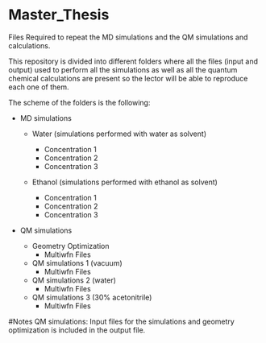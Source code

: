 # Master_Thesis
Files Required to repeat the MD simulations and the QM simulations and calculations.

This repository is divided into different folders where all the files (input and output) used to perform all the simulations as well as all the quantum chemical calculations are present so the lector will be able to reproduce each one of them. 

The scheme of the folders is the following:

- MD simulations
  - Water (simulations performed with water as solvent)
    - Concentration 1
    - Concentration 2
    - Concentration 3

  - Ethanol (simulations performed with ethanol as solvent)
    - Concentration 1
    - Concentration 2
    - Concentration 3

- QM simulations
  - Geometry Optimization
    - Multiwfn Files
  - QM simulations 1 (vacuum)
    - Multiwfn Files
  - QM simulations 2 (water)
    - Multiwfn Files
  - QM simulations 3 (30% acetonitrile)
    - Multiwfn Files

#Notes
 QM simulations: Input files for the simulations and geometry optimization is included in the output file. 
